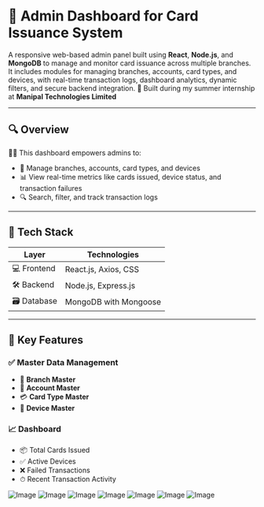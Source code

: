 # 🧾 Admin Dashboard for Card Issuance System

A responsive web-based admin panel built using **React**, **Node.js**, and **MongoDB** to manage and monitor card issuance across multiple branches. It includes modules for managing branches, accounts, card types, and devices, with real-time transaction logs, dashboard analytics, dynamic filters, and secure backend integration.
💼 Built during my summer internship at **Manipal Technologies Limited**

---

## 🔍 Overview

👩‍💼 This dashboard empowers admins to:

- 🏢 Manage branches, accounts, card types, and devices  
- 📊 View real-time metrics like cards issued, device status, and transaction failures  
- 🔍 Search, filter, and track transaction logs  

---

## 🚀 Tech Stack

| Layer       | Technologies                      |
|-------------|-----------------------------------|
| 💻 Frontend | React.js, Axios, CSS              |
| 🛠 Backend  | Node.js, Express.js               |
| 🗃 Database | MongoDB with Mongoose             |

---

## 🧩 Key Features

### ✅ Master Data Management
- 🧾 **Branch Master**
- 👤 **Account Master**
- 💳 **Card Type Master**
- 🔌 **Device Master**

### 📈 Dashboard
- 📦 Total Cards Issued  
- ✅ Active Devices  
- ❌ Failed Transactions  
- ⏱ Recent Transaction Activity

![Image](https://github.com/user-attachments/assets/75aa8122-0d38-4a0f-845c-1722e2dc1c41)
![Image](https://github.com/user-attachments/assets/7f4e4d55-a714-4729-8b2d-deb9370f1dc7)
![Image](https://github.com/user-attachments/assets/2d3e29a4-1127-4881-92bc-93a0effe6abf)
![Image](https://github.com/user-attachments/assets/863c55b7-e288-4403-89c8-1c9124b4e08c)
![Image](https://github.com/user-attachments/assets/9cd52ef3-2832-4d37-944a-4501d1c16cbd)
![Image](https://github.com/user-attachments/assets/d9fd096e-c3d4-4508-845c-31409b70eed1)
![Image](https://github.com/user-attachments/assets/652302f8-5a61-461a-8dc9-8f9112022d6a)

